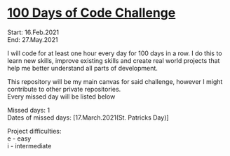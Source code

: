 # [100 Days of Code Challenge](https://www.100daysofcode.com)

Start: 16.Feb.2021  
End: 27.May.2021  
  
I will code for at least one hour every day for 100 days in a row. I do this to learn new skills, improve existing skills and create real world projects that help me better understand all parts of development.  
  
This repository will be my main canvas for said challenge, however I might contribute to other private repositories.  
Every missed day will be listed below  
  
Missed days: 1  
Dates of missed days: [17.March.2021(St. Patricks Day)]
  
Project difficulties:  
e - easy  
i - intermediate
